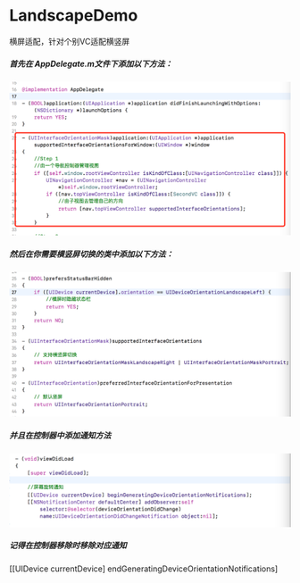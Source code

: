 # LandscapeDemo
横屏适配，针对个别VC适配横竖屏


##### 首先在 AppDelegate.m文件下添加以下方法：
![](https://github.com/xiaomeao/LandscapeDemo/raw/master/READMEIMG/twoImg.png)

##### 然后在你需要横竖屏切换的类中添加以下方法：
![](https://github.com/xiaomeao/LandscapeDemo/raw/master/READMEIMG/threeImg.png)

##### 并且在控制器中添加通知方法
![](https://github.com/xiaomeao/LandscapeDemo/raw/master/READMEIMG/fourImg.png)

##### 记得在控制器移除时移除对应通知
[[UIDevice currentDevice] endGeneratingDeviceOrientationNotifications]



